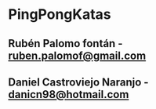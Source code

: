 # PingPongKatas
## Rubén Palomo fontán - ruben.palomof@gmail.com
## Daniel Castroviejo Naranjo - danicn98@hotmail.com
